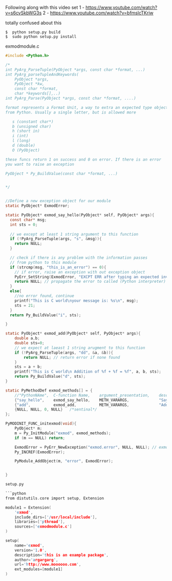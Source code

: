 Following along with this video set
1 - https://www.youtube.com/watch?v=s6cvSkbWG3s
2 - https://www.youtube.com/watch?v=bfmslcTKriw

totally confused about this

```text
$  python setup.py build
$  sudo python setup.py install

```

exmodmodule.c

```C
#include <Python.h>

/*
int PyArg_ParseTuple(PyObject *args, const char *format, ...)
int PyArg_parseTupleAndKeywords(
    PyObject *args, 
    PyObject *kw, 
    const char *format,
    char *keywords[],..)
int PyArg_Parse(PyObject *args, const char *format, ....)

format represents a Format Unit, a way to extra an expected type object data
from Python. Usually a single letter, but is allowed more

   s (constant char*)
   b (unsigned char)
   h (short in)
   i (int)
   l (long)
   d (double)
   O (PyObject)

these funcs return 1 on success and 0 on error. If there is an error 
you want to raise an exception

PyObject * Py_BuildValue(const char *format, ...)


*/


//Define a new exception object for our module
static PyObject* ExmodError;

static PyObject* exmod_say_hello(PyObject* self, PyObject* args){
  const char* msg;
  int sts = 0;
  
  // we except at least 1 string argument to this function
  if (!PyArg_ParseTuple(args, "s", &msg)){
  	return NULL;  
  }

  // check if there is any problem with the information passes
  // from python to this module
  if (strcmp(msg, "this_is_an_error") == 0){
  	// if error, raise an exception with out exception object
  	PyErr_SetString(ExmodError, "EXCPT ERR after typing an expected invalid response");
  	return NULL; // propagate the error to called (Python interpreter)
  }
  else{
  	//no error found, continue
  	printf("This is C world\nyour message is: %s\n", msg);
  	sts = 21;
  }
  return Py_BuildValue("i", sts);

}

static PyObject* exmod_add(PyObject* self, PyObject* args){
    double a,b;
    double sts=0;
    // we expect at laeast 1 string arugment to this function
    if (!PyArg_ParseTuple(args, "dd", &a, &b)){
    	return NULL; // return error if none found
    }
    sts = a + b;
    printf("This is C world\n Addition of %f + %f = %f", a, b, sts);
    return Py_BuildValue("d", sts);
}

static PyMethodDef exmod_methods[] = {
	//"PythonNAme",  C-function Name,    argument_presentation,    description
	{"say_hello",    exmod_say_hello,    METH_VARARGS,             "Say Hello from C and print MSG"},
	{"add",          exmod_add,          METH_VARARGS,             "Add two number in C"},
	{NULL, NULL, 0, NULL}   /*sentinal*/
};

PyMODINIT_FUNC_initexmod(void){
    PyObject* m;
    m = Py_InitModule("exmod", exmod_methods);
    if (m == NULL) return;

   	ExmodError = PyErr_NewException("exmod.error", NULL, NULL); // exmod error python error object
    Py_INCREF(ExmodError);

    PyModule_AddObject(m, "error", ExmodError);


}

setup.py

```python
from distutils.core import setup, Extension

module1 = Extension(
    'exmod',
    include_dirs=['/usr/local/include'],
    libraries=['pthread'],
    sources=['exmodmodule.c']
)

setup(
    name='exmod',
    version='1.0',
    description='this is an example package',
    author='argargarg',
    url='http://www.moooooo.com',
    ext_modules=[module1]
)

```




```
